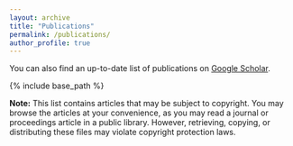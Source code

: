 ```yaml
---
layout: archive
title: "Publications"
permalink: /publications/
author_profile: true
---
```


You can also find an up-to-date list of publications on <a href="https://scholar.google.com/citations?user=7Z14CtUAAAAJ&hl=en&authuser=2"> Google Scholar</a>.

{% include base_path %}

<b>Note:</b> This list contains articles that may be subject to copyright. You may browse the articles at your convenience, as you may read a journal or proceedings article in a public library. However, retrieving, copying, or distributing these files may violate copyright protection laws.

<script src="https://bibbase.org/show?bib=https%3A%2F%2Fbibbase.org%2Fnetwork%2Ffiles%2FHFYGgKSA9Wne4X2ws&noBootstrap=1&jsonp=1"></script>
